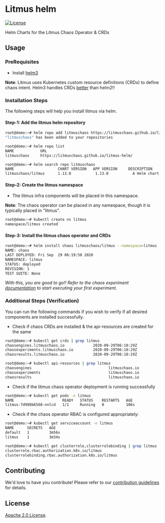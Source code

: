 # Litmus helm

[![License](https://img.shields.io/badge/License-Apache%202.0-blue.svg)](https://opensource.org/licenses/Apache-2.0)
[![<litmuschaos>](https://circleci.com/gh/litmuschaos/litmus-helm/tree/master.svg?style=svg)](https://circleci.com/gh/litmuschaos/litmus-helm/tree/master)

Helm Charts for the Litmus Chaos Operator &amp; CRDs

## Usage

### PreRequisites

- Install [helm3](https://helm.sh/docs/intro/install/)

**Note**: Litmus uses Kubernetes custom resource definitions (CRDs) to define chaos intent. Helm3 handles CRDs [better](https://helm.sh/docs/chart_best_practices/custom_resource_definitions/#helm) than helm2!!

### Installation Steps

The following steps will help you install litmus via helm.

#### Step-1: Add the litmus helm repository

```bash
root@demo:~# helm repo add litmuschaos https://litmuschaos.github.io/litmus-helm/
"litmuschaos" has been added to your repositories
```

```bash
root@demo:~# helm repo list
NAME            URL
litmuschaos     https://litmuschaos.github.io/litmus-helm/
```

```bash
root@demo:~# helm search repo litmuschaos
NAME                    CHART VERSION   APP VERSION     DESCRIPTION
litmuschaos/litmus      1.13.0           1.13.0           A Helm chart to install litmus infra components...
```

#### Step-2: Create the litmus namespace

- The litmus infra components will be placed in this namespace.

**Note**: The chaos operator can be placed in any namespace, though it is typically placed in "litmus".

```bash
root@demo:~# kubectl create ns litmus
namespace/litmus created
```

#### Step-3: Install the litmus chaos operator and CRDs

```bash
root@demo:~# helm install chaos litmuschaos/litmus --namespace=litmus
NAME: chaos
LAST DEPLOYED: Fri Sep  29 06:19:50 2020
NAMESPACE: litmus
STATUS: deployed
REVISION: 1
TEST SUITE: None
```

*With this, you are good to go!! Refer to the chaos experiment [documentation](https://docs.litmuschaos.io/docs/pod-delete/) to start executing your first experiment.*

### Additional Steps (Verification)

You can run the following commands if you wish to verify if all desired components are installed successfully.

- Check if chaos CRDs are installed & the api-resources are created for the same

```bash
root@demo:~# kubectl get crds | grep litmus
chaosengines.litmuschaos.io             2020-09-29T06:10:29Z
chaosexperiments.litmuschaos.io         2020-09-29T06:10:29Z
chaosresults.litmuschaos.io             2020-09-29T06:10:29Z
```

```bash
root@demo:~# kubectl api-resources | grep litmus
chaosengines                                   litmuschaos.io                 true         ChaosEngine
chaosexperiments                               litmuschaos.io                 true         ChaosExperiment
chaosresults                                   litmuschaos.io                 true         ChaosResult
```

- Check if the litmus chaos operator deployment is running successfully

```bash
root@demo:~# kubectl get pods -n litmus
NAME                      READY   STATUS    RESTARTS   AGE
litmus-7d998b6568-nnlcd   1/1     Running   0          106s
```

- Check if the chaos operator RBAC is configured appropriately:

```bash
root@demo:~# kubectl get serviceaccount -n litmus
NAME      SECRETS   AGE
default   1         3m56s
litmus    1         3m34s
```

```bash
root@demo:~# kubectl get clusterrole,clusterrolebinding | grep litmus
clusterrole.rbac.authorization.k8s.io/litmus                                                        4m18s
clusterrolebinding.rbac.authorization.k8s.io/litmus                                                 4m18s
```

## Contributing

We'd love to have you contribute! Please refer to our [contribution guidelines](CONTRIBUTING.md) for details.

## License

[Apache 2.0 License](./LICENSE).
